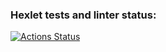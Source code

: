 ### Hexlet tests and linter status:
[![Actions Status](https://github.com/KseniaAlex/data-analytics-project-92/actions/workflows/hexlet-check.yml/badge.svg)](https://github.com/KseniaAlex/data-analytics-project-92/actions)